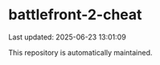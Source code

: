 # battlefront-2-cheat

Last updated: 2025-06-23 13:01:09

This repository is automatically maintained.
